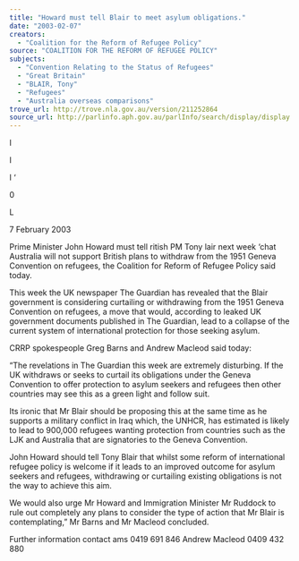 ```yaml
---
title: "Howard must tell Blair to meet asylum obligations."
date: "2003-02-07"
creators:
  - "Coalition for the Reform of Refugee Policy"
source: "COALITION FOR THE REFORM OF REFUGEE POLICY"
subjects:
  - "Convention Relating to the Status of Refugees"
  - "Great Britain"
  - "BLAIR, Tony"
  - "Refugees"
  - "Australia overseas comparisons"
trove_url: http://trove.nla.gov.au/version/211252864
source_url: http://parlinfo.aph.gov.au/parlInfo/search/display/display.w3p;query=Id%3A%22media/pressrel/ODI86%22
---
```


  I 

  I 

  I ‘  

  0 

  L 

  7 February 2003 

  Prime Minister John Howard must tell ritish PM Tony lair next week ‘chat Australia  will not support British plans to withdraw from the 1951 Geneva Convention on  refugees, the Coalition for Reform of Refugee Policy said today. 

  This week the UK newspaper The Guardian has revealed that the Blair government is  considering curtailing or withdrawing from the 1951 Geneva Convention on refugees,  a move that would, according to leaked UK government documents published in The  Guardian, lead to a collapse of the current system of international protection for those  seeking asylum. 

  CRRP spokespeople Greg Barns and Andrew Macleod said today: 

  “The revelations in The Guardian this week are extremely disturbing. If the UK  withdraws or seeks to curtail its obligations under the Geneva Convention to offer  protection to asylum seekers and refugees then other countries may see this as a  green light and follow suit. 

  Its ironic that Mr Blair should be proposing this at the same time as he supports a  military conflict in Iraq which, the UNHCR, has estimated is likely to lead to 900,000  refugees wanting protection from countries such as the LJK and Australia that are  signatories to the Geneva Convention. 

  John Howard should tell Tony Blair that whilst some reform of international refugee  policy is welcome if it leads to an improved outcome for asylum seekers and  refugees, withdrawing or curtailing existing obligations is not the way to achieve this  aim. 

  We would also urge Mr Howard and Immigration Minister Mr Ruddock to rule out  completely any plans to consider the type of action that Mr Blair is contemplating,” Mr  Barns and Mr Macleod concluded. 

  Further information contact  ams 0419 691 846  Andrew Macleod 0409 432 880 

